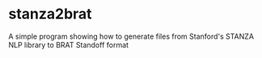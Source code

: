 # stanza2brat
 A simple program showing how to generate files from Stanford's STANZA NLP library to BRAT Standoff format
